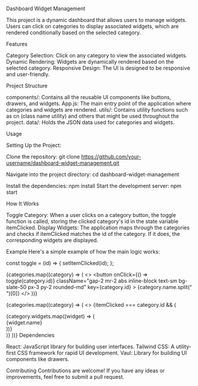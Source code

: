 Dashboard Widget Management

This project is a dynamic dashboard that allows users to manage widgets. Users can click on categories to display associated widgets, which are rendered conditionally based on the selected category.

Features

Category Selection: Click on any category to view the associated widgets.
Dynamic Rendering: Widgets are dynamically rendered based on the selected category.
Responsive Design: The UI is designed to be responsive and user-friendly.

Project Structure

components/: Contains all the reusable UI components like buttons, drawers, and widgets.
App.js: The main entry point of the application where categories and widgets are rendered.
utils/: Contains utility functions such as cn (class name utility) and others that might be used throughout the project.
data/: Holds the JSON data used for categories and widgets.

Usage

Setting Up the Project:

Clone the repository:
git clone https://github.com/your-username/dashboard-widget-management.git

Navigate into the project directory:
cd dashboard-widget-management

Install the dependencies:
npm install
Start the development server:
npm start

How It Works

Toggle Category: When a user clicks on a category button, the toggle function is called, storing the clicked category's id in the state variable itemClicked.
Display Widgets: The application maps through the categories and checks if itemClicked matches the id of the category. If it does, the corresponding widgets are displayed.

Example
Here's a simple example of how the main logic works:

const toggle = (id) => {
setItemClicked(id);
};

{categories.map((category) => (
<>
<button
onClick={() => toggle(category.id)}
className="gap-2 mr-2 abs inline-block text-sm bg-slate-50 px-3 py-2 rounded-md"
key={category.id} >
{category.name.split(" ")[0]}
</button>
</>
))}

{categories.map((category) => (
<>
{itemClicked === category.id && (

<div>
{category.widgets.map((widget) => (
<div key={widget.id}>{widget.name}</div>
))}
</div>
)}
</>
))}
Dependencies

React: JavaScript library for building user interfaces.
Tailwind CSS: A utility-first CSS framework for rapid UI development.
Vaul: Library for building UI components like drawers.

Contributing
Contributions are welcome! If you have any ideas or improvements, feel free to submit a pull request.
